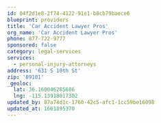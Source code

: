```yaml
---
id: 04f2d1e8-2f74-4122-91e1-b8cb79baece6
blueprint: providers
title: 'Car Accident Lawyer Pros'
org_name: 'Car Accident Lawyer Pros'
phone: 877-722-9777
sponsored: false
category: legal-services
services:
  - personal-injury-attorneys
address: '631 S 10th St'
zip: '89101'
_geoloc:
  lat: 36.160046285686
  lng: -115.13918017302
updated_by: 87a74d1c-1760-42c5-afc1-1cc59be16098
updated_at: 1661895370
---
```


